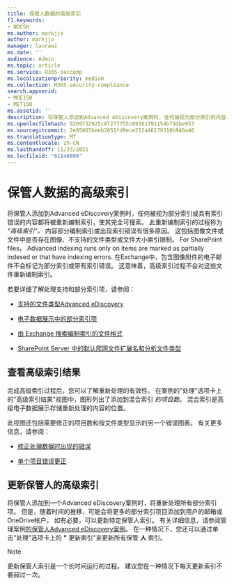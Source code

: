 ```yaml
---
title: 保管人数据的高级索引
f1.keywords:
- NOCSH
ms.author: markjjo
author: markjjo
manager: laurawi
ms.date: ''
audience: Admin
ms.topic: article
ms.service: O365-seccomp
ms.localizationpriority: medium
ms.collection: M365-security-compliance
search.appverid:
- MOE150
- MET150
ms.assetid: ''
description: 将保管人添加到Advanced eDiscovery案例时，任何被视为部分索引的内容将被重新处理，使其完全可搜索。
ms.openlocfilehash: 9209732925c87277755c89381791154bf9dbe953
ms.sourcegitcommit: 2e05865beeb2051fd9ece212a46179310b946a46
ms.translationtype: MT
ms.contentlocale: zh-CN
ms.lasthandoff: 11/23/2021
ms.locfileid: "61148898"
---
```

# <a name="advanced-indexing-of-custodian-data"></a>保管人数据的高级索引

将保管人添加到Advanced eDiscovery案例时，任何被视为部分索引或具有索引错误的内容都将被重新编制索引，使其完全可搜索。  此重新编制索引的过程称为 *"高级索引"。* 内容部分编制索引或出现索引错误有很多原因。 这包括图像文件或文件中是否存在图像、不支持的文件类型或文件大小索引限制。 For SharePoint files， Advanced indexing runs only on items are marked as partially indexed or that have indexing errors. 在Exchange中，包含图像附件的电子邮件不会标记为部分索引或带有索引错误。 这意味着，高级索引过程不会对这些文件重新编制索引。

若要详细了解处理支持和部分索引项，请参阅：

- [支持的文件类型Advanced eDiscovery](supported-filetypes-ediscovery20.md)

- [电子数据展示中的部分索引项](partially-indexed-items-in-content-search.md)

- [由 Exchange 搜索编制索引的文件格式](/exchange/file-formats-indexed-by-exchange-search-exchange-2013-help)

- [SharePoint Server 中的默认爬网文件扩展名和分析文件类型](/SharePoint/technical-reference/default-crawled-file-name-extensions-and-parsed-file-types)

## <a name="viewing-advanced-indexing-results"></a>查看高级索引结果

完成高级索引过程后，您可以了解重新处理的有效性。  在案例的"处理"选项卡上的"高级索引结果"视图中，图形列出了添加到混合索引 *的项目数*。  混合索引是高级电子数据展示存储重新处理的内容的位置。

此视图还包括需要修正的项目数和按文件类型显示的另一个错误图表。 有关更多信息，请参阅：

- [修正处理数据时出现的错误](error-remediation-when-processing-data-in-advanced-ediscovery.md)

- [单个项目错误更正](single-item-error-remediation.md)

## <a name="updating-the-advanced-index-for-custodians"></a>更新保管人的高级索引

将保管人添加到一个Advanced eDiscovery案例时，将重新处理所有部分索引项。 但是，随着时间的推移，可能会将更多的部分索引项目添加到用户的邮箱或OneDrive帐户。  如有必要，可以更新特定保管人索引。 有关详细信息，请参阅管理案例[的保管人Advanced eDiscovery案例](manage-new-custodians.md#reindex-custodian-data)。 在一种情况下，您还可以通过单击"处理"选项卡上的 **"** 更新索引"来更新所有保管 **人** 索引。

> [!NOTE]
> 更新保管人索引是一个长时间运行的过程。 建议您在一种情况下每天更新索引不要超过一次。
